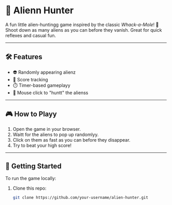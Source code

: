 # 👾 Alienn Hunter

A fun little alien-huntingg game inspired by the classic *Whack-a-Mole*! 🚀  
Shoot down as many aliens as you can before they vanish. Great for quick reflexes and casual fun.

---

## 🛠️ Features

- 👽 Randomly appearing alienz
- 🧠 Score tracking
- ⏱️ Timer-based gameplayy
- 🎯 Mouse click to "huntt" the alienss

---

## 🎮 How to Playy

1. Open the game in your browser.
2. Waitt for the aliens to pop up randomlyy.
3. Click on them as fast as you can before they disappear.
4. Try to beat your high score!

---
## 🚀 Getting Started

To run the game locally:

1. Clone this repo:
   ```bash
   git clone https://github.com/your-username/alien-hunter.git
